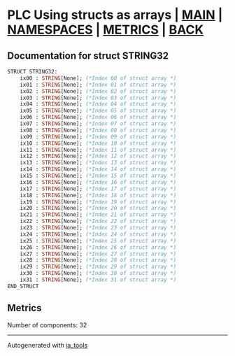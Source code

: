 # PLC Using structs as arrays | [MAIN] | [NAMESPACES] | [METRICS] | [BACK]  

## Documentation for struct STRING32  

```pascal
STRUCT STRING32:
    ix00 : STRING[None]; (*Index 00 of struct array *)
    ix01 : STRING[None]; (*Index 01 of struct array *)
    ix02 : STRING[None]; (*Index 02 of struct array *)
    ix03 : STRING[None]; (*Index 03 of struct array *)
    ix04 : STRING[None]; (*Index 04 of struct array *)
    ix05 : STRING[None]; (*Index 05 of struct array *)
    ix06 : STRING[None]; (*Index 06 of struct array *)
    ix07 : STRING[None]; (*Index 07 of struct array *)
    ix08 : STRING[None]; (*Index 08 of struct array *)
    ix09 : STRING[None]; (*Index 09 of struct array *)
    ix10 : STRING[None]; (*Index 10 of struct array *)
    ix11 : STRING[None]; (*Index 11 of struct array *)
    ix12 : STRING[None]; (*Index 12 of struct array *)
    ix13 : STRING[None]; (*Index 13 of struct array *)
    ix14 : STRING[None]; (*Index 14 of struct array *)
    ix15 : STRING[None]; (*Index 15 of struct array *)
    ix16 : STRING[None]; (*Index 16 of struct array *)
    ix17 : STRING[None]; (*Index 17 of struct array *)
    ix18 : STRING[None]; (*Index 18 of struct array *)
    ix19 : STRING[None]; (*Index 19 of struct array *)
    ix20 : STRING[None]; (*Index 20 of struct array *)
    ix21 : STRING[None]; (*Index 21 of struct array *)
    ix22 : STRING[None]; (*Index 22 of struct array *)
    ix23 : STRING[None]; (*Index 23 of struct array *)
    ix24 : STRING[None]; (*Index 24 of struct array *)
    ix25 : STRING[None]; (*Index 25 of struct array *)
    ix26 : STRING[None]; (*Index 26 of struct array *)
    ix27 : STRING[None]; (*Index 27 of struct array *)
    ix28 : STRING[None]; (*Index 28 of struct array *)
    ix29 : STRING[None]; (*Index 29 of struct array *)
    ix30 : STRING[None]; (*Index 30 of struct array *)
    ix31 : STRING[None]; (*Index 31 of struct array *)
END_STRUCT
```

## Metrics  

Number of components: 32  

---
Autogenerated with [ia_tools](https://github.com/tkucic/ia_tools)  

[MAIN]: ../../../../index_st.md
[NAMESPACES]: ../../nsList_st.md
[METRICS]: ../../../metrics_st.md
[BACK]: ../nsMain_st.md
